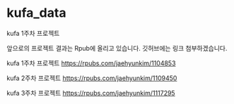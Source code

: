# kufa_data
kufa 1주차 프로젝트

앞으로의 프로젝트 결과는 Rpub에 올리고 있습니다.
깃허브에는 링크 첨부하겠습니다.

kufa 1주차 프로젝트
https://rpubs.com/jaehyunkim/1104853

kufa 2주차 프로젝트
https://rpubs.com/jaehyunkim/1109450

kufa 3주차 프로젝트
https://rpubs.com/jaehyunkim/1117295
